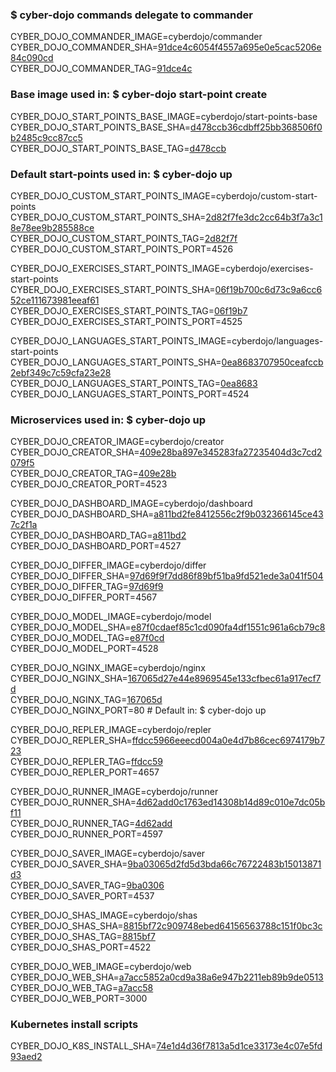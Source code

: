 ### $ cyber-dojo commands delegate to commander

CYBER_DOJO_COMMANDER_IMAGE=cyberdojo/commander  
CYBER_DOJO_COMMANDER_SHA=[91dce4c6054f4557a695e0e5cac5206e84c090cd](https://github.com/cyber-dojo/commander/commit/91dce4c6054f4557a695e0e5cac5206e84c090cd)  
CYBER_DOJO_COMMANDER_TAG=[91dce4c](https://hub.docker.com/layers/cyberdojo/commander/91dce4c/images/sha256-5a523e4bf41aea1ab04d10ef8d315e520e21d148dcea354be52492b5b947ab3b)  

### Base image used in: $ cyber-dojo start-point create

CYBER_DOJO_START_POINTS_BASE_IMAGE=cyberdojo/start-points-base  
CYBER_DOJO_START_POINTS_BASE_SHA=[d478ccb36cdbff25bb368506f0b2485c9cc87cc5](https://github.com/cyber-dojo/start-points-base/commit/d478ccb36cdbff25bb368506f0b2485c9cc87cc5)  
CYBER_DOJO_START_POINTS_BASE_TAG=[d478ccb](https://hub.docker.com/layers/cyberdojo/start-points-base/d478ccb/images/sha256-402adefd8be573b4b0eead68436c2958e957df173c365e03c55bec5b0d3fd87e)  

### Default start-points used in: $ cyber-dojo up

CYBER_DOJO_CUSTOM_START_POINTS_IMAGE=cyberdojo/custom-start-points  
CYBER_DOJO_CUSTOM_START_POINTS_SHA=[2d82f7fe3dc2cc64b3f7a3c18e78ee9b285588ce](https://github.com/cyber-dojo/custom-start-points/commit/2d82f7fe3dc2cc64b3f7a3c18e78ee9b285588ce)  
CYBER_DOJO_CUSTOM_START_POINTS_TAG=[2d82f7f](https://hub.docker.com/layers/cyberdojo/custom-start-points/2d82f7f/images/sha256-a08b81083aed46767637159128c6e41e435b1b8a24b65aaa41d7931c3c924575)  
CYBER_DOJO_CUSTOM_START_POINTS_PORT=4526

CYBER_DOJO_EXERCISES_START_POINTS_IMAGE=cyberdojo/exercises-start-points  
CYBER_DOJO_EXERCISES_START_POINTS_SHA=[06f19b700c6d73c9a6cc652ce111673981eeaf61](https://github.com/cyber-dojo/exercises-start-points/commit/06f19b700c6d73c9a6cc652ce111673981eeaf61)  
CYBER_DOJO_EXERCISES_START_POINTS_TAG=[06f19b7](https://hub.docker.com/layers/cyberdojo/exercises-start-points/06f19b7/images/sha256-4921755c396768fb931abd3d514fbea62411c401b9002a26c1f5670f9757542f)  
CYBER_DOJO_EXERCISES_START_POINTS_PORT=4525

CYBER_DOJO_LANGUAGES_START_POINTS_IMAGE=cyberdojo/languages-start-points  
CYBER_DOJO_LANGUAGES_START_POINTS_SHA=[0ea8683707950ceafccb2ebf349c7c59cfa23e28](https://github.com/cyber-dojo/languages-start-points/commit/0ea8683707950ceafccb2ebf349c7c59cfa23e28)  
CYBER_DOJO_LANGUAGES_START_POINTS_TAG=[0ea8683](https://hub.docker.com/layers/cyberdojo/languages-start-points/0ea8683/images/sha256-8e2d29d730b4083069acae9dacc1915c9e2e40f0935b5b671094d7f9a207116f)  
CYBER_DOJO_LANGUAGES_START_POINTS_PORT=4524

### Microservices used in: $ cyber-dojo up

CYBER_DOJO_CREATOR_IMAGE=cyberdojo/creator  
CYBER_DOJO_CREATOR_SHA=[409e28ba897e345283fa27235404d3c7cd2079f5](https://github.com/cyber-dojo/creator/commit/409e28ba897e345283fa27235404d3c7cd2079f5)  
CYBER_DOJO_CREATOR_TAG=[409e28b](https://hub.docker.com/layers/cyberdojo/creator/409e28b/images/sha256-e2c18fabb023cb1835ad7b2dba92507431b8eb44bc3c015e61ad3976d9f869ec)  
CYBER_DOJO_CREATOR_PORT=4523

CYBER_DOJO_DASHBOARD_IMAGE=cyberdojo/dashboard  
CYBER_DOJO_DASHBOARD_SHA=[a811bd2fe8412556c2f9b032366145ce437c2f1a](https://github.com/cyber-dojo/dashboard/commit/a811bd2fe8412556c2f9b032366145ce437c2f1a)  
CYBER_DOJO_DASHBOARD_TAG=[a811bd2](https://hub.docker.com/layers/cyberdojo/dashboard/a811bd2/images/sha256-1ddb97f7f9e10f2bbbc170f4c71228c86804048973a3d3f62794660f2015433c)  
CYBER_DOJO_DASHBOARD_PORT=4527

CYBER_DOJO_DIFFER_IMAGE=cyberdojo/differ  
CYBER_DOJO_DIFFER_SHA=[97d69f9f7dd86f89bf51ba9fd521ede3a041f504](https://github.com/cyber-dojo/differ/commit/97d69f9f7dd86f89bf51ba9fd521ede3a041f504)  
CYBER_DOJO_DIFFER_TAG=[97d69f9](https://hub.docker.com/layers/cyberdojo/differ/97d69f9/images/sha256-cab274525f59c8e35f57702090fa012ed4396672bab0b9e959e1c777ae7d448a)  
CYBER_DOJO_DIFFER_PORT=4567

CYBER_DOJO_MODEL_IMAGE=cyberdojo/model  
CYBER_DOJO_MODEL_SHA=[e87f0cdaef85c1cd090fa4df1551c961a6cb79c8](https://github.com/cyber-dojo/model/commit/e87f0cdaef85c1cd090fa4df1551c961a6cb79c8)  
CYBER_DOJO_MODEL_TAG=[e87f0cd](https://hub.docker.com/layers/cyberdojo/model/e87f0cd/images/sha256-64e10e74cd8dd90d0ebfe5f716d5c7c1b521e307a85b19968154217e1a4efbfa)  
CYBER_DOJO_MODEL_PORT=4528

CYBER_DOJO_NGINX_IMAGE=cyberdojo/nginx  
CYBER_DOJO_NGINX_SHA=[167065d27e44e8969545e133cfbec61a917ecf7d](https://github.com/cyber-dojo/nginx/commit/167065d27e44e8969545e133cfbec61a917ecf7d)  
CYBER_DOJO_NGINX_TAG=[167065d](https://hub.docker.com/layers/cyberdojo/nginx/167065d/images/sha256-94f0408f11d51d6054fdf7c7861b2cdc3c0052c2cbd5ddc2ed634044e11ed26e)  
CYBER_DOJO_NGINX_PORT=80 # Default in: $ cyber-dojo up

CYBER_DOJO_REPLER_IMAGE=cyberdojo/repler  
CYBER_DOJO_REPLER_SHA=[ffdcc5966eeecd004a0e4d7b86cec6974179b723](https://github.com/cyber-dojo/repler/commit/ffdcc5966eeecd004a0e4d7b86cec6974179b723)  
CYBER_DOJO_REPLER_TAG=[ffdcc59](https://hub.docker.com/layers/cyberdojo/repler/ffdcc59/images/sha256-f2448d9e44c5aaccc810fbbeb9c18656e7157163a3fe4a4cd52a64ca43288123)  
CYBER_DOJO_REPLER_PORT=4657

CYBER_DOJO_RUNNER_IMAGE=cyberdojo/runner  
CYBER_DOJO_RUNNER_SHA=[4d62add0c1763ed14308b14d89c010e7dc05bf11](https://github.com/cyber-dojo/runner/commit/4d62add0c1763ed14308b14d89c010e7dc05bf11)  
CYBER_DOJO_RUNNER_TAG=[4d62add](https://hub.docker.com/layers/cyberdojo/runner/4d62add/images/sha256-3b66b0dc1f33b7f4604dffe98527447548486cce9b032fdd52dd2337d867a8c8)  
CYBER_DOJO_RUNNER_PORT=4597

CYBER_DOJO_SAVER_IMAGE=cyberdojo/saver  
CYBER_DOJO_SAVER_SHA=[9ba03065d2fd5d3bda66c76722483b15013871d3](https://github.com/cyber-dojo/saver/commit/9ba03065d2fd5d3bda66c76722483b15013871d3)  
CYBER_DOJO_SAVER_TAG=[9ba0306](https://hub.docker.com/layers/cyberdojo/saver/9ba0306/images/sha256-d5b4b493b96a407d46d2ca3af0bb4e9ffd225df78a5aed105224e4120b3b9814)  
CYBER_DOJO_SAVER_PORT=4537

CYBER_DOJO_SHAS_IMAGE=cyberdojo/shas  
CYBER_DOJO_SHAS_SHA=[8815bf72c909748ebed64156563788c151f0bc3c](https://github.com/cyber-dojo/shas/commit/8815bf72c909748ebed64156563788c151f0bc3c)  
CYBER_DOJO_SHAS_TAG=[8815bf7](https://hub.docker.com/layers/cyberdojo/shas/8815bf7/images/sha256-ccd0f3d7b45df94749c698b5192c0567b9adb365b7d6b5acc5b578fc936c7f9f)  
CYBER_DOJO_SHAS_PORT=4522

CYBER_DOJO_WEB_IMAGE=cyberdojo/web  
CYBER_DOJO_WEB_SHA=[a7acc5852a0cd9a38a6e947b2211eb89b9de0513](https://github.com/cyber-dojo/web/commit/a7acc5852a0cd9a38a6e947b2211eb89b9de0513)  
CYBER_DOJO_WEB_TAG=[a7acc58](https://hub.docker.com/layers/cyberdojo/web/a7acc58/images/sha256-8e7c6313911e10b79a0f2435310a738a783298646de9dbe0bbcfcda63cb0a116)  
CYBER_DOJO_WEB_PORT=3000

### Kubernetes install scripts
CYBER_DOJO_K8S_INSTALL_SHA=[74e1d4d36f7813a5d1ce33173e4c07e5fd93aed2](https://github.com/cyber-dojo/k8s-install/commit/74e1d4d36f7813a5d1ce33173e4c07e5fd93aed2)  
